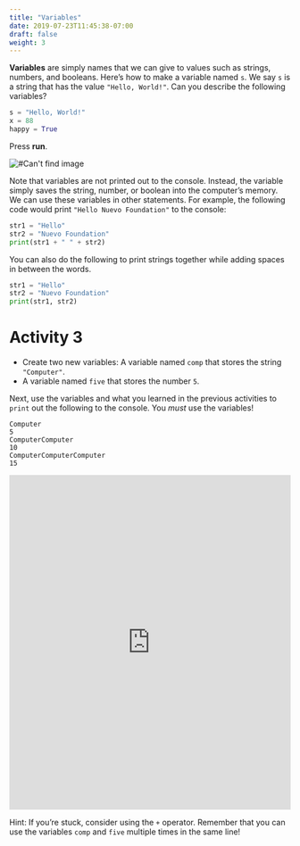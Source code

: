 ```yaml
---
title: "Variables"
date: 2019-07-23T11:45:38-07:00
draft: false
weight: 3
---
```


**Variables** are simply names that we can give to values such as strings, numbers, and booleans. Here’s how to make a variable named `s`. We say `s` is a string that has the value `"Hello, World!"`. Can you describe the following variables?

```python
s = "Hello, World!"
x = 88
happy = True
```

Press **run**.

![#Can't find image](../img/var.png)

Note that variables are not printed out to the console. Instead, the variable simply saves the string, number, or boolean into the computer’s memory. We can use these variables in other statements. For example, the following code would print `"Hello Nuevo Foundation"` to the console:

```python
str1 = "Hello"
str2 = "Nuevo Foundation"
print(str1 + " " + str2)
```

You can also do the following to print strings together while adding spaces in between the words.

```python
str1 = "Hello"
str2 = "Nuevo Foundation"
print(str1, str2)
```

# Activity 3

- Create two new variables: A variable named `comp` that stores the string `"Computer"`.
- A variable named `five` that stores the number `5`.

Next, use the variables and what you learned in the previous activities to `print` out the following to the console. You _must_ use the variables!

    Computer
    5
    ComputerComputer
    10
    ComputerComputerComputer
    15

<iframe height="600px" width="100%" 
 src="https://repl.it/@nuevofoundation/python-blank?lite=true" scrolling="no" frameborder="no" allowtransparency="true" allowfullscreen="true" sandbox="allow-forms allow-pointer-lock allow-popups allow-same-origin allow-scripts allow-modals"></iframe>

Hint: If you’re stuck, consider using the `+` operator. Remember that you can use the variables `comp` and `five` multiple times in the same line!
